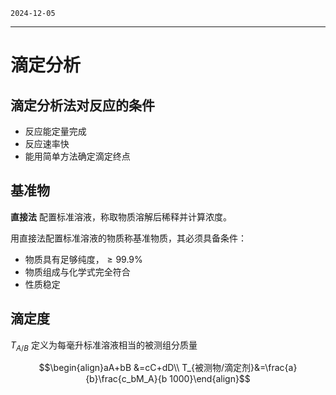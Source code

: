 `2024-12-05`

---

# 滴定分析

## 滴定分析法对反应的条件

- 反应能定量完成
- 反应速率快
- 能用简单方法确定滴定终点

## 基准物
**直接法** 配置标准溶液，称取物质溶解后稀释并计算浓度。

用直接法配置标准溶液的物质称基准物质，其必须具备条件：

- 物质具有足够纯度，$\geq 99.9\%$
- 物质组成与化学式完全符合
- 性质稳定

## 滴定度

$T_{A/B}$ 定义为每毫升标准溶液相当的被测组分质量

$$\begin{align}aA+bB  &=cC+dD\\
T_{被测物/滴定剂}&=\frac{a}{b}\frac{c_bM_A}{b 1000}\end{align}$$

